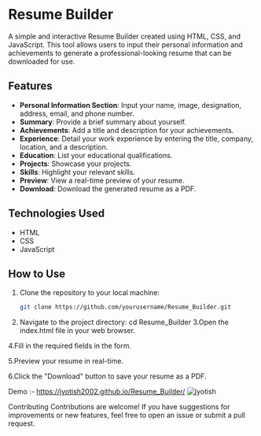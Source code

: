 # Resume Builder

A simple and interactive Resume Builder created using HTML, CSS, and JavaScript. This tool allows users to input their personal information and achievements to generate a professional-looking resume that can be downloaded for use.

## Features

- **Personal Information Section**: Input your name, image, designation, address, email, and phone number.
- **Summary**: Provide a brief summary about yourself.
- **Achievements**: Add a title and description for your achievements.
- **Experience**: Detail your work experience by entering the title, company, location, and a description.
- **Education**: List your educational qualifications.
- **Projects**: Showcase your projects.
- **Skills**: Highlight your relevant skills.
- **Preview**: View a real-time preview of your resume.
- **Download**: Download the generated resume as a PDF.

## Technologies Used

- HTML
- CSS
- JavaScript


## How to Use

1. Clone the repository to your local machine:
   ```bash
   git clone https://github.com/yourusername/Resume_Builder.git
2. Navigate to the project directory:
 cd Resume_Builder
3.Open the index.html file in your web browser.

4.Fill in the required fields in the form.

5.Preview your resume in real-time.

6.Click the "Download" button to save your resume as a PDF.

Demo :- https://jyotish2002.github.io/Resume_Builder/
![jyotish](https://github.com/user-attachments/assets/bdf6a3be-7df0-46e2-b754-863759a9fbda)


Contributing
Contributions are welcome! If you have suggestions for improvements or new features, feel free to open an issue or submit a pull request.
